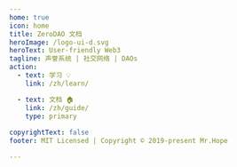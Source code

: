 ```yaml
---
home: true
icon: home
title: ZeroDAO 文档
heroImage: /logo-ui-d.svg
heroText: User-friendly Web3
tagline: 声誉系统 | 社交网络 | DAOs
action:
  - text: 学习 💡
    link: /zh/learn/

  - text: 文档 🏠
    link: /zh/guide/
    type: primary
    
copyrightText: false
footer: MIT Licensed | Copyright © 2019-present Mr.Hope

---
```


